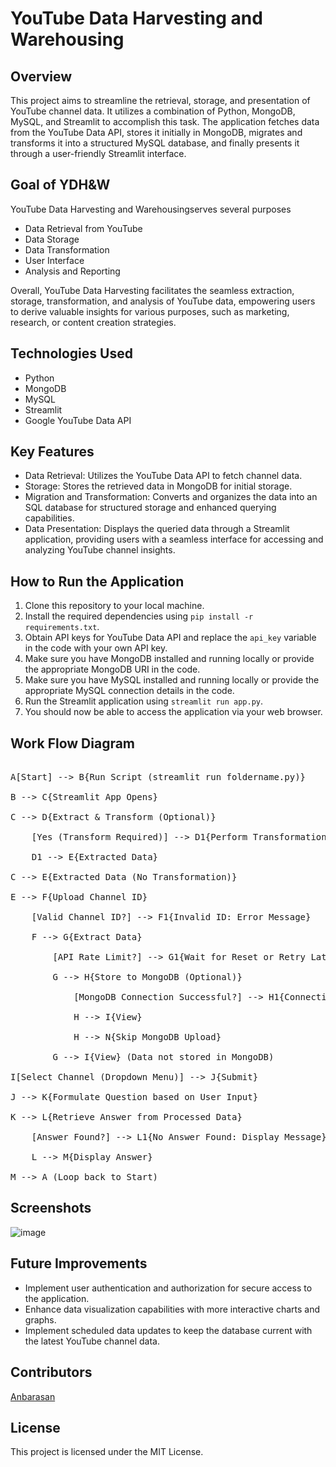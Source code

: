 # YouTube Data Harvesting and Warehousing

## Overview
This project aims to streamline the retrieval, storage, and presentation of YouTube channel data. It utilizes a combination of Python, MongoDB, MySQL, and Streamlit to accomplish this task. The application fetches data from the YouTube Data API, stores it initially in MongoDB, migrates and transforms it into a structured MySQL database, and finally presents it through a user-friendly Streamlit interface.

## Goal of YDH&W
 YouTube Data Harvesting and Warehousingserves several purposes
- Data Retrieval from YouTube
- Data Storage
- Data Transformation
- User Interface
- Analysis and Reporting

Overall, YouTube Data Harvesting facilitates the seamless extraction, storage, transformation, and analysis of YouTube data, empowering users to derive valuable insights for various purposes, such as marketing, research, or content creation strategies.

## Technologies Used
- Python
- MongoDB
- MySQL
- Streamlit
- Google YouTube Data API

## Key Features
- Data Retrieval: Utilizes the YouTube Data API to fetch channel data.
- Storage: Stores the retrieved data in MongoDB for initial storage.
- Migration and Transformation: Converts and organizes the data into an SQL database for structured storage and enhanced querying capabilities.
- Data Presentation: Displays the queried data through a Streamlit application, providing users with a seamless interface for accessing and analyzing YouTube channel insights.


## How to Run the Application
1. Clone this repository to your local machine.
2. Install the required dependencies using `pip install -r requirements.txt`.
3. Obtain API keys for YouTube Data API and replace the `api_key` variable in the code with your own API key.
4. Make sure you have MongoDB installed and running locally or provide the appropriate MongoDB URI in the code.
5. Make sure you have MySQL installed and running locally or provide the appropriate MySQL connection details in the code.
6. Run the Streamlit application using `streamlit run app.py`.
7. You should now be able to access the application via your web browser.

## Work Flow Diagram

<pre> 
A[Start] --> B{Run Script (streamlit run foldername.py)}<br>
B --> C{Streamlit App Opens}<br>
C --> D{Extract & Transform (Optional)}<br>
    [Yes (Transform Required)] --> D1{Perform Transformations}<br>
    D1 --> E{Extracted Data}<br>
C --> E{Extracted Data (No Transformation)}<br>
E --> F{Upload Channel ID}<br>
    [Valid Channel ID?] --> F1{Invalid ID: Error Message}<br>
    F --> G{Extract Data}<br>
        [API Rate Limit?] --> G1{Wait for Reset or Retry Later}<br>
        G --> H{Store to MongoDB (Optional)}<br>
            [MongoDB Connection Successful?] --> H1{Connection Error: Retry or Fix Configuration}<br>
            H --> I{View}<br>
            H --> N{Skip MongoDB Upload}<br>
        G --> I{View} (Data not stored in MongoDB)<br>
I[Select Channel (Dropdown Menu)] --> J{Submit}<br>
J --> K{Formulate Question based on User Input}<br>
K --> L{Retrieve Answer from Processed Data}<br>
    [Answer Found?] --> L1{No Answer Found: Display Message}<br>
    L --> M{Display Answer}<br>
M --> A (Loop back to Start)
</pre>

## Screenshots
![image](https://github.com/AnbarasanKrishnan1/project_1/assets/142040700/fd18529a-a9f0-4b89-b6d3-8616419cf245)

## Future Improvements
- Implement user authentication and authorization for secure access to the application.
- Enhance data visualization capabilities with more interactive charts and graphs.
- Implement scheduled data updates to keep the database current with the latest YouTube channel data.

## Contributors
[Anbarasan](https://www.linkedin.com/in/anbarasan-krishnan-data-scientist/)

## License
This project is licensed under the MIT License.

